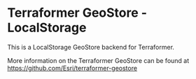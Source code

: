 # Terraformer GeoStore - LocalStorage

This is a LocalStorage GeoStore backend for Terraformer.

More information on the Terraformer GeoStore can be found at https://github.com/Esri/terraformer-geostore
